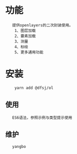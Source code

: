 # 功能
```shell
   提供openlayers的二次封装使用。
    1、图层加载 
    2、要素加载 
    3、测量
    4、标绘
    5、更多通用功能
```
# 安装
```shell
    yarn add @dfsj/ol
```
## 使用

``` 
   ES6语法，参照示例与类型提示使用
```
## 维护
```shell
   yangbo
```